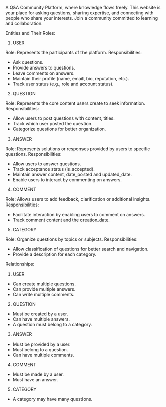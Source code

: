 A Q&A Community Platform, where knowledge flows freely. This website is your place for asking questions, sharing expertise, and connecting with people who share your interests.
Join a community committed to learning and collaboration.

Entities and Their Roles:

1) USER

Role: Represents the participants of the platform.
Responsibilities:
- Ask questions.
- Provide answers to questions.
- Leave comments on answers.
- Maintain their profile (name, email, bio, reputation, etc.).
- Track user status (e.g., role and account status).

2) QUESTION

Role: Represents the core content users create to seek information.
Responsibilities:
- Allow users to post questions with content, titles.
- Track which user posted the question.
- Categorize questions for better organization.

3) ANSWER

Role: Represents solutions or responses provided by users to specific questions.
Responsibilities:
- Allow users to answer questions.
- Track acceptance status (is_accepted).
- Maintain answer content, date_posted and updated_date.
- Enable users to interact by commenting on answers.

4) COMMENT

Role: Allows users to add feedback, clarification or additional insights.
Responsibilities:
- Facilitate interaction by enabling users to comment on answers.
- Track comment content and the creation_date.

5) CATEGORY

Role: Organize questions by topics or subjects.
Responsibilities:
- Allow classification of questions for better search and navigation.
- Provide a description for each category.


Relationships:

1) USER

- Can create multiple questions.
- Can provide multiple answers.
- Can write multiple comments.

2) QUESTION

- Must be created by a user.
- Can have multiple answers.
- A question must belong to a category.

3) ANSWER

- Must be provided by a user.
- Must belong to a question.
- Can have multiple comments.

4) COMMENT

- Must be made by a user.
- Must have an answer.

5) CATEGORY

- A category may have many questions.

